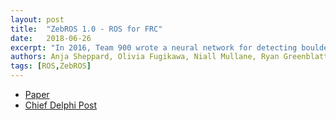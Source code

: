 ```yaml
---
layout: post
title:  "ZebROS 1.0 - ROS for FRC"
date:   2018-06-26
excerpt: "In 2016, Team 900 wrote a neural network for detecting boulders. Last year, we implemented the Robot Operating System, ROS, into our vision code to facilitate communication between multiple processors. But this year, we’ve gone above and beyond what anyone thought we would be crazy enough to attempt. We transitioned our entire robot code -- including hardware control -- into ROS."
authors: Anja Sheppard, Olivia Fugikawa, Niall Mullane, Ryan Greenblatt, Kevin Jaget
tags: [ROS,ZebROS]
---
```

<ul style="text-align:left">
  <li><a href="https://drive.google.com/file/d/10mWXB3A-8pYjUPLHov9aFyGS0sUe4UIZ/view" target="\_blank">Paper</a></li>
  <li><a href="" target="\_blank">Chief Delphi Post</a></li>
</ul>
